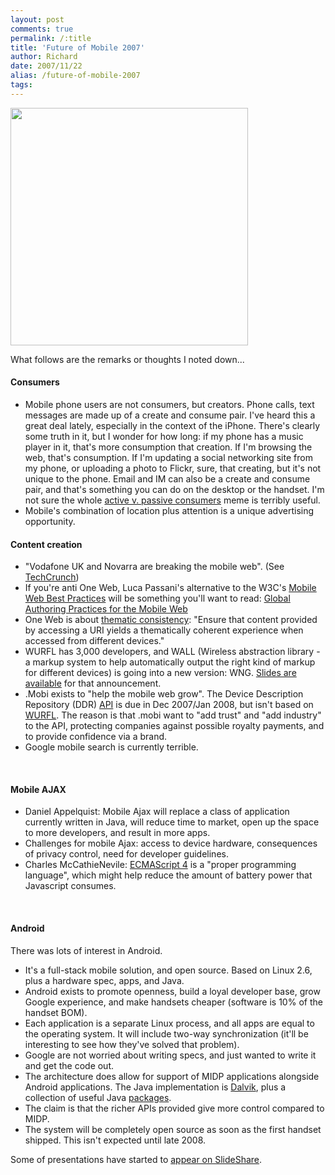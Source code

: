 ```yaml
---
layout: post
comments: true
permalink: /:title
title: 'Future of Mobile 2007'
author: Richard
date: 2007/11/22
alias: /future-of-mobile-2007
tags:
---
```


<a href="http://d6y.trovebox.com/photos/tags-futureofmobile/list"><img width="380" src="http://awesomeness.openphoto.me/custom/201207/17ef39-2007.11.14.13.13.13-2017938498_870x550.jpg"/></a>

What follows are the remarks or thoughts I noted down...

#### Consumers

-   Mobile phone users are not consumers, but creators. Phone calls,
text messages are made up of a create and consume pair. I've heard
this a great deal lately, especially in the context of the iPhone.
There's clearly some truth in it, but I wonder for how long: if my
phone has a music player in it, that's more consumption that
creation. If I'm browsing the web, that's consumption. If I'm
updating a social networking site from my phone, or uploading a
photo to Flickr, sure, that creating, but it's not unique to the
phone. Email and IM can also be a create and consume pair, and
that's something you can do on the desktop or the handset. I'm not
sure the whole [active v. passive consumers][] meme is terribly
useful.
-   Mobile's combination of location plus attention is a unique
advertising opportunity.

#### Content creation

-   "Vodafone UK and Novarra are breaking the mobile web". (See [TechCrunch][])
-   If you're anti One Web, Luca Passani's alternative to the W3C's
[Mobile Web Best Practices][] will be something you'll want to read:
[Global Authoring Practices for the Mobile Web][]
-   One Web is about [thematic consistency][]: "Ensure that content
provided by accessing a URI yields a thematically coherent
experience when accessed from different devices."
-   WURFL has 3,000 developers, and WALL (Wireless abstraction library -
a markup system to help automatically output the right kind of
markup for different devices) is going into a new version: WNG.
[Slides are available][] for that announcement.
-   .Mobi exists to "help the mobile web grow". The Device Description
Repository (DDR) [API][] is due in Dec 2007/Jan 2008, but isn't
based on [WURFL][]. The reason is that .mobi want to "add trust" and
"add industry" to the API, protecting companies against possible
royalty payments, and to provide confidence via a brand.
-   Google mobile search is currently terrible.

 

#### Mobile AJAX

-   Daniel Appelquist: Mobile Ajax will replace a class of application
currently written in Java, will reduce time to market, open up the
space to more developers, and result in more apps.
-   Challenges for mobile Ajax: access to device hardware, consequences
of privacy control, need for developer guidelines.
-   Charles McCathieNevile: [ECMAScript 4][] is a "proper programming
language", which might help reduce the amount of battery power that
Javascript consumes.

 

#### Android

There was lots of interest in Android.

-   It's a full-stack mobile solution, and open source. Based on Linux
2.6, plus a hardware spec, apps, and Java.
-   Android exists to promote openness, build a loyal developer base,
grow Google experience, and make handsets cheaper (software is 10%
of the handset BOM).
-   Each application is a separate Linux process, and all apps are equal
to the operating system. It will include two-way synchronization
(it'll be interesting to see how they've solved that problem).
-   Google are not worried about writing specs, and just wanted to write
it and get the code out.
-   The architecture does allow for support of MIDP applications
alongside Android applications. The Java implementation is
[Dalvik][], plus a collection of useful Java [packages][].
-   The claim is that the richer APIs provided give more control
compared to MIDP.
-   The system will be completely open source as soon as the first
handset shipped. This isn't expected until late 2008.

Some of presentations have started to [appear on SlideShare][].


  [Future of Mobile]: http://www.future-of-mobile.com/
  [active v. passive consumers]: http://dailybuzz.mobuzz.tv/shows/apple_vs_nokia_in_touch_phone
  [TechCrunch]: http://uk.techcrunch.com/2007/09/21/vodafone-in-mobile-web-storm/
  [Mobile Web Best Practices]: http://www.w3.org/TR/mobile-bp/
  [Global Authoring Practices for the Mobile Web]: http://www.passani.it/gap/
  [thematic consistency]: http://www.w3.org/TR/mobile-bp/#tc
  [Slides are available]: http://www.slideshare.net/carsonified/luca-passani
  [API]: http://www.w3.org/2005/MWI/Activity
  [WURFL]: http://wurfl.sourceforge.net/
  [ECMAScript 4]: http://www.ecmascript.org/
  [Dalvik]: http://en.wikipedia.org/wiki/Dalvik_virtual_machine
  [packages]: http://code.google.com/android/reference/packages.html
  [appear on SlideShare]: http://www.slideshare.net/carsonified/slideshows

